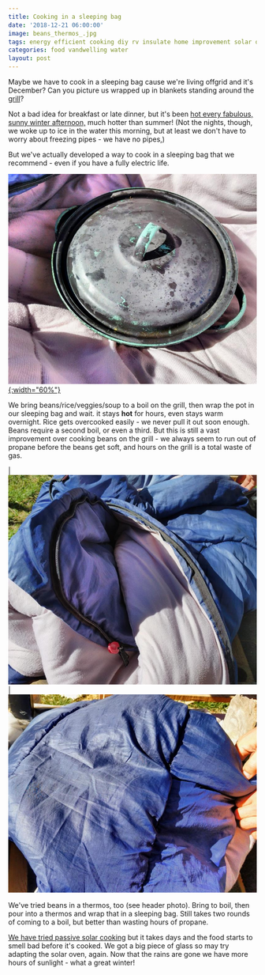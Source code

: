 ```yaml
---
title: Cooking in a sleeping bag
date: '2018-12-21 06:00:00'
image: beans_thermos_.jpg
tags: energy efficient cooking diy rv insulate home improvement solar oven offgrid
categories: food vandwelling water
layout: post
---
```


Maybe we have to cook in a sleeping bag cause we're living offgrid and it's December? Can you picture us wrapped up in blankets standing around the [grill](https://reverdecer.annalisagross.com/2018/08/08/our-grill/)?

Not a bad idea for breakfast or late dinner, but it's been [hot every fabulous, sunny winter afternoon,](https://reverdecer.annalisagross.com/2018/12/09/july-in-christmas/) much hotter than summer! (Not the nights, though, we woke up to ice in the water this morning, but at least we don't have to worry about freezing pipes - we have no pipes,)

But we've actually developed a way to cook in a sleeping bag that we recommend - even if you have a fully electric life.

[![](/images/beans_.jpg){:width="60%"}](/images/beans.jpg)

We bring beans/rice/veggies/soup to a boil on the grill, then wrap the pot in our sleeping bag and wait. it stays **hot** for hours, even stays warm overnight. Rice gets overcooked easily - we never pull it out soon enough. Beans require a second boil, or even a third. But this is still a vast improvement over cooking beans on the grill - we always seem to run out of propane before the beans get soft, and hours on the grill is a total waste of gas.

| [![](/images/beans_bag_.jpg)](/images/beans_bag.jpg) | [![](/images/beans_bag2_.jpg)](/images/beans_bag2.jpg) 


We've tried beans in a thermos, too (see header photo). Bring to boil, then pour into a thermos and wrap that in a sleeping bag. Still takes two rounds of coming to a boil, but better than wasting hours of propane.

[We have tried passive solar cooking](https://reverdecer.annalisagross.com/2018/10/16/welcome-to-our-kitchen/) but it takes days and the food starts to smell bad before it's cooked. We got a big piece of glass so may try adapting the solar oven, again. Now that the rains are gone we have more hours of sunlight - what a great winter!